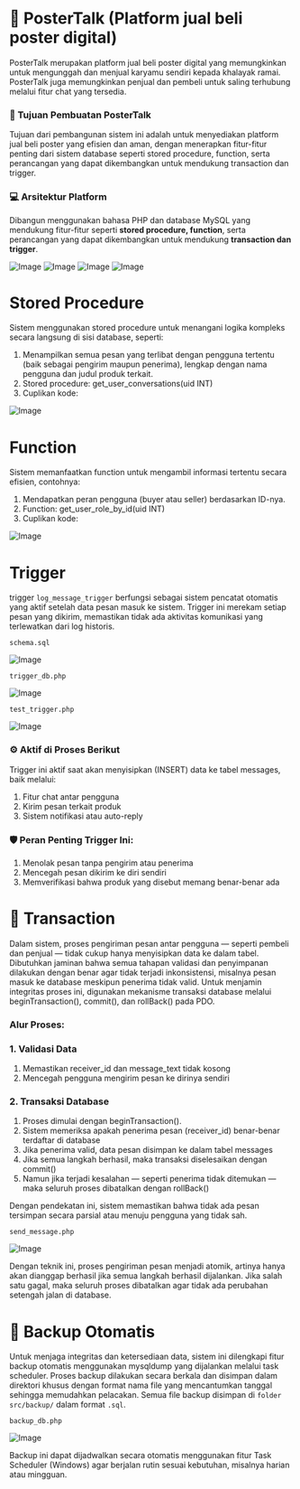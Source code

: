 # 📰 PosterTalk (Platform jual beli poster digital)
PosterTalk merupakan platform jual beli poster digital yang memungkinkan untuk mengunggah dan menjual karyamu sendiri kepada khalayak ramai. PosterTalk juga memungkinkan penjual dan pembeli untuk saling terhubung melalui fitur chat yang tersedia.

### 📌 Tujuan Pembuatan PosterTalk
Tujuan dari pembangunan sistem ini adalah untuk menyediakan platform jual beli poster yang efisien dan aman, dengan menerapkan fitur-fitur penting dari sistem database seperti stored procedure, function, serta perancangan yang dapat dikembangkan untuk mendukung transaction dan trigger.

### 💻 Arsitektur Platform
Dibangun menggunakan bahasa PHP dan database MySQL yang mendukung fitur-fitur seperti **stored procedure, function**, serta perancangan yang dapat dikembangkan untuk mendukung **transaction dan trigger**.

![Image](https://github.com/user-attachments/assets/4dc54041-c6e5-401f-9c10-90f62d16503b)
![Image](https://github.com/user-attachments/assets/abfe046b-e29a-42c6-b15d-457c9cfefc25)
![Image](https://github.com/user-attachments/assets/abc6743d-1f96-4af7-99fa-e92d16b6e3fd)
![Image](https://github.com/user-attachments/assets/adc709c5-73de-47e5-83b9-392442d3d947)

# Stored Procedure
Sistem menggunakan stored procedure untuk menangani logika kompleks secara langsung di sisi database, seperti:
1. Menampilkan semua pesan yang terlibat dengan pengguna tertentu (baik sebagai pengirim maupun penerima), lengkap dengan nama pengguna dan judul produk terkait.
2. Stored procedure: get_user_conversations(uid INT)
3. Cuplikan kode:
   
![Image](https://github.com/user-attachments/assets/08bb882f-8b41-4a2f-bdf4-1507ad2cd048)

# Function
Sistem memanfaatkan function untuk mengambil informasi tertentu secara efisien, contohnya:
1. Mendapatkan peran pengguna (buyer atau seller) berdasarkan ID-nya.
2. Function: get_user_role_by_id(uid INT)
3. Cuplikan kode:
   
![Image](https://github.com/user-attachments/assets/7824953d-3f27-454a-adaa-a5ed3a565d3e)

# Trigger
trigger `log_message_trigger` berfungsi sebagai sistem pencatat otomatis yang aktif setelah data pesan masuk ke sistem. Trigger ini merekam setiap pesan yang dikirim, memastikan tidak ada aktivitas komunikasi yang terlewatkan dari log historis.

`schema.sql`

![Image](https://github.com/user-attachments/assets/c458001e-7245-4f00-a15a-6d48c47d4e3f)

`trigger_db.php`

![Image](https://github.com/user-attachments/assets/081cc899-f594-435f-a801-c6e811ddc845)

`test_trigger.php`

![Image](https://github.com/user-attachments/assets/f6ec848b-0ef6-4822-8f02-1dbff774a706)

### ⚙️ Aktif di Proses Berikut
Trigger ini aktif saat akan menyisipkan (INSERT) data ke tabel messages, baik melalui:
1. Fitur chat antar pengguna
2. Kirim pesan terkait produk
3. Sistem notifikasi atau auto-reply

### 🛡️ Peran Penting Trigger Ini:
1. Menolak pesan tanpa pengirim atau penerima
2. Mencegah pesan dikirim ke diri sendiri
3. Memverifikasi bahwa produk yang disebut memang benar-benar ada

# 🔄 Transaction
Dalam sistem, proses pengiriman pesan antar pengguna — seperti pembeli dan penjual — tidak cukup hanya menyisipkan data ke dalam tabel. Dibutuhkan jaminan bahwa semua tahapan validasi dan penyimpanan dilakukan dengan benar agar tidak terjadi inkonsistensi, misalnya pesan masuk ke database meskipun penerima tidak valid.
Untuk menjamin integritas proses ini, digunakan mekanisme transaksi database melalui beginTransaction(), commit(), dan rollBack() pada PDO.

### Alur Proses:
### 1. Validasi Data
1. Memastikan receiver_id dan message_text tidak kosong
2. Mencegah pengguna mengirim pesan ke dirinya sendiri
### 2. Transaksi Database
1. Proses dimulai dengan beginTransaction().
2. Sistem memeriksa apakah penerima pesan (receiver_id) benar-benar terdaftar di database
3. Jika penerima valid, data pesan disimpan ke dalam tabel messages
4. Jika semua langkah berhasil, maka transaksi diselesaikan dengan commit()
5. Namun jika terjadi kesalahan — seperti penerima tidak ditemukan — maka seluruh proses dibatalkan dengan rollBack()
   
Dengan pendekatan ini, sistem memastikan bahwa tidak ada pesan tersimpan secara parsial atau menuju pengguna yang tidak sah.

`send_message.php`

![Image](https://github.com/user-attachments/assets/bc44bd20-627c-4a25-98fb-15a07ff0ad9b)

Dengan teknik ini, proses pengiriman pesan menjadi atomik, artinya hanya akan dianggap berhasil jika semua langkah berhasil dijalankan. Jika salah satu gagal, maka seluruh proses dibatalkan agar tidak ada perubahan setengah jalan di database.

# 🔄 Backup Otomatis
Untuk menjaga integritas dan ketersediaan data, sistem ini dilengkapi fitur backup otomatis menggunakan mysqldump yang dijalankan melalui task scheduler. Proses backup dilakukan secara berkala dan disimpan dalam direktori khusus dengan format nama file yang mencantumkan tanggal sehingga memudahkan pelacakan. Semua file backup disimpan di `folder src/backup/` dalam format `.sql`.

`backup_db.php`

![Image](https://github.com/user-attachments/assets/78df4248-be55-4c79-b12b-0d063e722710)

Backup ini dapat dijadwalkan secara otomatis menggunakan fitur Task Scheduler (Windows) agar berjalan rutin sesuai kebutuhan, misalnya harian atau mingguan.





